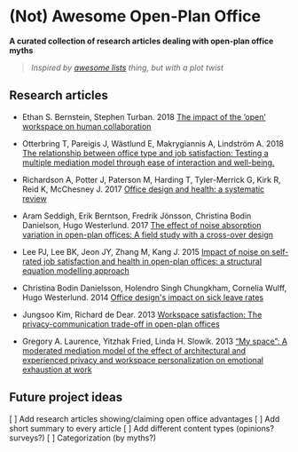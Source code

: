 # (Not) Awesome Open-Plan Office

**A curated collection of research articles dealing with open-plan office myths**

> *Inspired by [awesome lists](https://github.com/sindresorhus/awesome) thing, but with a plot twist*

## Research articles

* Ethan S. Bernstein, Stephen Turban. 2018 [The impact of the ‘open’ workspace on human collaboration](https://doi.org/10.1098/rstb.2017.0239)

* Otterbring T, Pareigis J, Wästlund E, Makrygiannis A, Lindström A. 2018 [The relationship between office type and job satisfaction: Testing a multiple mediation model through ease of interaction and well-being.](https://doi.org/10.5271/sjweh.3707)

* Richardson A, Potter J, Paterson M, Harding T, Tyler-Merrick G, Kirk R, Reid K, McChesney J. 2017 [Office design and health: a systematic review](https://www.nzma.org.nz/journal/read-the-journal/all-issues/2010-2019/2017/vol-130-no-1467-15-december-2017/7443)

* Aram Seddigh, Erik Berntson, Fredrik Jönsson, Christina Bodin Danielson, Hugo Westerlund. 2017 [The effect of noise absorption variation in open-plan offices: A field study with a cross-over design](https://doi.org/10.1016/j.jenvp.2015.08.004)

* Lee PJ, Lee BK, Jeon JY, Zhang M, Kang J. 2015 [Impact of noise on self-rated job satisfaction and health in open-plan offices: a structural equation modelling approach](https://doi.org/10.1080/00140139.2015.1066877)

* Christina Bodin Danielsson, Holendro Singh Chungkham, Cornelia Wulff, Hugo Westerlund. 2014 [Office design's impact on sick leave rates](https://doi.org/10.1080/00140139.2013.871064)

* Jungsoo Kim, Richard de Dear. 2013 [Workspace satisfaction: The privacy-communication trade-off in open-plan offices](https://doi.org/10.1016/j.jenvp.2013.06.007)

* Gregory A. Laurence, Yitzhak Fried, Linda H. Slowik. 2013 [“My space”: A moderated mediation model of the effect of architectural and experienced privacy and workspace personalization on emotional exhaustion at work](https://doi.org/10.1016/j.jenvp.2013.07.011)


## Future project ideas

[ ] Add research articles showing/claiming open office advantages
[ ] Add short summary to every article
[ ] Add different content types (opinions? surveys?)
[ ] Categorization (by myths?)
